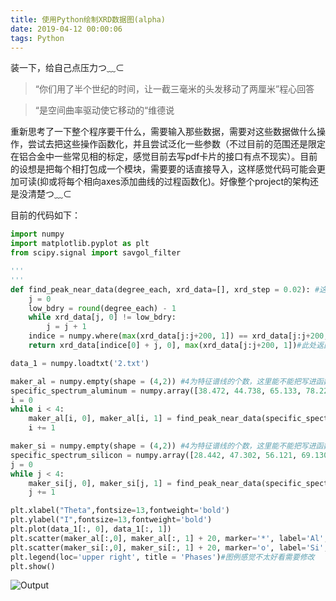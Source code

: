 ```yaml
---
title: 使用Python绘制XRD数据图(alpha)
date: 2019-04-12 00:00:06
tags: Python
---
```

装一下，给自己点压力つ﹏⊂
>“你们用了半个世纪的时间，让一截三毫米的头发移动了两厘米”程心回答

>“是空间曲率驱动使它移动的“维德说

重新思考了一下整个程序要干什么，需要输入那些数据，需要对这些数据做什么操作，尝试去把这些操作函数化，并且尝试泛化一些参数（不过目前的范围还是限定在铝合金中一些常见相的标定，感觉目前去写pdf卡片的接口有点不现实）。目前的设想是把每个相打包成一个模块，需要要的话直接导入，这样感觉代码可能会更加可读(抑或将每个相向axes添加曲线的过程函数化)。好像整个project的架构还是没清楚つ﹏⊂

目前的代码如下：

```Python
import numpy
import matplotlib.pyplot as plt 
from scipy.signal import savgol_filter

'''
'''
def find_peak_near_data(degree_each, xrd_data=[], xrd_step = 0.02): #这里目前设想再传入一个参数为扫描角度范围
    j = 0
    low_bdry = round(degree_each) - 1
    while xrd_data[j, 0] != low_bdry:
        j = j + 1
    indice = numpy.where(max(xrd_data[j:j+200, 1]) == xrd_data[j:j+200, 1])
    return xrd_data[indice[0] + j, 0], max(xrd_data[j:j+200, 1])#此处返回值为xrd数据上下一定范围的数据点为了后面找峰

data_1 = numpy.loadtxt('2.txt')

maker_al = numpy.empty(shape = (4,2)) #4为特征谱线的个数，这里能不能把写进函数里，利用角度范围确定；又或者将这一块代码函数化
specific_spectrum_aluminum = numpy.array([38.472, 44.738, 65.133, 78.227])
i = 0 
while i < 4:
    maker_al[i, 0], maker_al[i, 1] = find_peak_near_data(specific_spectrum_aluminum[i], data_1)
    i += 1

maker_si = numpy.empty(shape = (4,2)) #4为特征谱线的个数，这里能不能把写进函数里，利用角度范围确定；又或者将这一块代码函数化
specific_spectrum_silicon = numpy.array([28.442, 47.302, 56.121, 69.130])
j = 0
while j < 4:
    maker_si[j, 0], maker_si[j, 1] = find_peak_near_data(specific_spectrum_silicon[j], data_1)
    j += 1

plt.xlabel("Theta",fontsize=13,fontweight='bold')
plt.ylabel("I",fontsize=13,fontweight='bold')
plt.plot(data_1[:, 0], data_1[:, 1])
plt.scatter(maker_al[:,0], maker_al[:, 1] + 20, marker='*', label='Al', s=100)
plt.scatter(maker_si[:,0], maker_si[:, 1] + 20, marker='o', label='Si', s=100)
plt.legend(loc='upper right', title = 'Phases')#图例感觉不太好看需要修改
plt.show()
```
![Output](Figure_1.png)